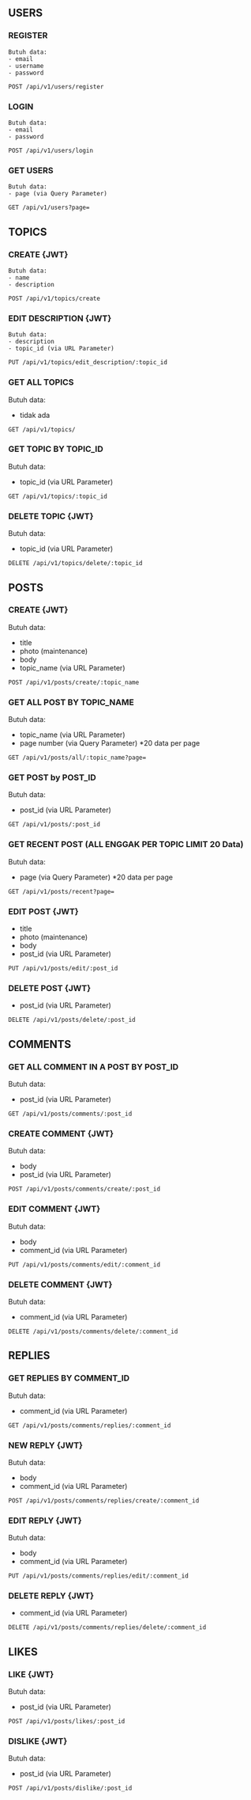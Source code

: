 ## USERS
### REGISTER
```
Butuh data:
- email
- username
- password

POST /api/v1/users/register
```
### LOGIN
```
Butuh data:
- email
- password

POST /api/v1/users/login
```
### GET USERS
```
Butuh data:
- page (via Query Parameter)

GET /api/v1/users?page=
```
## TOPICS 
### CREATE {JWT}
```
Butuh data:
- name
- description

POST /api/v1/topics/create
```
### EDIT DESCRIPTION {JWT}
```
Butuh data:
- description
- topic_id (via URL Parameter)

PUT /api/v1/topics/edit_description/:topic_id
```
### GET ALL TOPICS
Butuh data:
- tidak ada
```
GET /api/v1/topics/
```
### GET TOPIC BY TOPIC_ID
Butuh data:
- topic_id (via URL Parameter)
```
GET /api/v1/topics/:topic_id
```
### DELETE TOPIC {JWT}
Butuh data:
- topic_id (via URL Parameter)
```
DELETE /api/v1/topics/delete/:topic_id
```
## POSTS
### CREATE {JWT}
Butuh data:
- title
- photo (maintenance)
- body
- topic_name (via URL Parameter)
```
POST /api/v1/posts/create/:topic_name
```
### GET ALL POST BY TOPIC_NAME
Butuh data:
- topic_name (via URL Parameter)
- page number (via Query Parameter)
*20 data per page
```
GET /api/v1/posts/all/:topic_name?page=
```
### GET POST by POST_ID
Butuh data:
- post_id (via URL Parameter)
```
GET /api/v1/posts/:post_id
```
### GET RECENT POST (ALL ENGGAK PER TOPIC LIMIT 20 Data)
Butuh data:
- page (via Query Parameter)
*20 data per page
```
GET /api/v1/posts/recent?page=
```
### EDIT POST {JWT}
- title
- photo (maintenance)
- body
- post_id (via URL Parameter)
```
PUT /api/v1/posts/edit/:post_id
```
### DELETE POST {JWT}
- post_id (via URL Parameter)
```
DELETE /api/v1/posts/delete/:post_id
```
## COMMENTS
### GET ALL COMMENT IN A POST BY POST_ID
Butuh data:
- post_id (via URL Parameter)
```
GET /api/v1/posts/comments/:post_id
```
### CREATE COMMENT {JWT}
Butuh data:
- body
- post_id (via URL Parameter)
```
POST /api/v1/posts/comments/create/:post_id
```
### EDIT COMMENT {JWT}
Butuh data:
- body
- comment_id (via URL Parameter)
```
PUT /api/v1/posts/comments/edit/:comment_id
```
### DELETE COMMENT {JWT}
Butuh data:
- comment_id (via URL Parameter)
```
DELETE /api/v1/posts/comments/delete/:comment_id
```
## REPLIES
### GET REPLIES BY COMMENT_ID
Butuh data:
- comment_id (via URL Parameter)
```
GET /api/v1/posts/comments/replies/:comment_id
```
### NEW REPLY {JWT}
Butuh data:
- body
- comment_id (via URL Parameter)
```
POST /api/v1/posts/comments/replies/create/:comment_id
```
### EDIT REPLY {JWT}
Butuh data:
- body
- comment_id (via URL Parameter)
```
PUT /api/v1/posts/comments/replies/edit/:comment_id
```
### DELETE REPLY {JWT}
- comment_id (via URL Parameter)
```
DELETE /api/v1/posts/comments/replies/delete/:comment_id
```
## LIKES
### LIKE {JWT}
Butuh data:
- post_id (via URL Parameter)
```
POST /api/v1/posts/likes/:post_id
```
### DISLIKE {JWT}
Butuh data:
- post_id (via URL Parameter)
```
POST /api/v1/posts/dislike/:post_id
```
